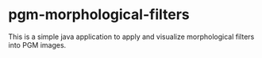 pgm-morphological-filters
=========================

This is a simple java application to apply and visualize morphological filters into PGM images.
